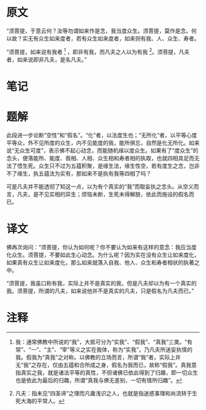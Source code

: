 # 原文
“须菩提，于意云何？汝等勿谓如来作是念，我当度众生。须菩提，莫作是念。何以故？实无有众生如来度者，若有众生如来度者，如来则有我、人、众生、寿者。

“须菩提，如来说有我者 [^1] ，即非有我，而凡夫之人以为有我 [^2]。须菩提，凡夫者，如来说即非凡夫，是名凡夫。”
# 笔记

# 题解
此段进一步论断“空性”和“假名”。“化”者，以法度生也；“无所化”者，以平等心度平等众，外不见所度的众生，内不见能度的我，能所俱忘，自然是化无所化。如来说“无众生可度”，表示佛不起心动念，而能随机缘以度众生。如果有了“度众生”的念头，便落能所、能度、我相、人相、众生相和寿者相的执取，也就四相具足而无法了悟生死。众生只不过为五蕴积聚，是缘生法，缘生性空，若有度生之念，岂非不了缘生，执五蕴法为实有，那如来不是执有我等四相了吗？

可是凡夫并不能透彻了知这一点，以为有个真实的“我”而取妄执之念头。从空义而言，凡夫，是不见实相的异生；烦恼未断，生死未得解脱，依此而施设的假名而已。
# 译文
佛再次询问：“须菩提，你认为如何呢？你不要认为如来有这样的意念：我应当度化众生。须菩提，不要如此生心动念。为什么呢？因为实在没有众生让如来度化，如果真有众生让如来度化，那么如来就落入自我、他人、众生和寿者相状的执著之中。

“须菩提，我虽口称有我，实际上并不是真实的我，但是凡夫却以为有一个真实的我。须菩提，所谓的凡夫，如来说他并不是真实的凡夫，只是假名为凡夫而已。”
# 注释

[^1]: 我：通常佛教中所说的“我”，大抵可分为“实我”、“假我”、“真我”三类。“有常”、“一”、“主”、“宰”等义之实在我体，称为“实我”，乃凡夫所迷妄执情的我。假我为“真我”之对称。以佛教的立场而言，所谓“我”者，实际上并无“我”之存在，仅由五蕴和合所成之身，假名为我而已，故称“假我”。真我意指真实之我，就是诸法平等的真性，不但诸佛已依此得到了归趣，即一切众生也是依此为最后的归趣，所谓“真我与佛无差别，一切有情所归趣”。
[^2]: 凡夫：指未见“四圣谛”之理而凡庸浅识之人，也就是指迷惑事理和尚流转于生死大海的平常人。
